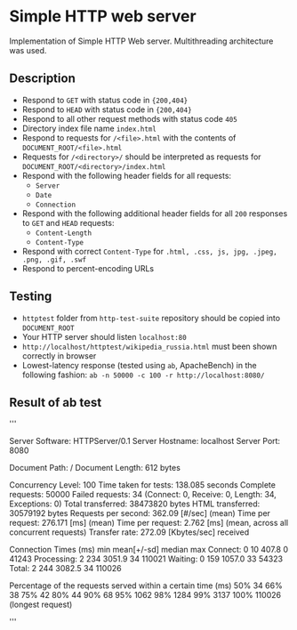 Simple HTTP web server
=====================

Implementation of Simple HTTP Web server. Multithreading architecture was used.

## Description ##

* Respond to `GET` with status code in `{200,404}`
* Respond to `HEAD` with status code in `{200,404}`
* Respond to all other request methods with status code `405`
* Directory index file name `index.html`
* Respond to requests for `/<file>.html` with the contents of `DOCUMENT_ROOT/<file>.html`
* Requests for `/<directory>/` should be interpreted as requests for `DOCUMENT_ROOT/<directory>/index.html`
* Respond with the following header fields for all requests:
  * `Server`
  * `Date`
  * `Connection`
* Respond with the following additional header fields for all `200` responses to `GET` and `HEAD` requests:
  * `Content-Length`
  * `Content-Type`
* Respond with correct `Content-Type` for `.html, .css, js, jpg, .jpeg, .png, .gif, .swf`
* Respond to percent-encoding URLs


## Testing ##

* `httptest` folder from `http-test-suite` repository should be copied into `DOCUMENT_ROOT`
* Your HTTP server should listen `localhost:80`
* `http://localhost/httptest/wikipedia_russia.html` must been shown correctly in browser
* Lowest-latency response (tested using `ab`, ApacheBench) in the following fashion: `ab -n 50000 -c 100 -r http://localhost:8080/`


## Result of ab test ##
'''

Server Software:        HTTPServer/0.1
Server Hostname:        localhost
Server Port:            8080

Document Path:          /
Document Length:        612 bytes

Concurrency Level:      100
Time taken for tests:   138.085 seconds
Complete requests:      50000
Failed requests:        34
   (Connect: 0, Receive: 0, Length: 34, Exceptions: 0)
Total transferred:      38473820 bytes
HTML transferred:       30579192 bytes
Requests per second:    362.09 [#/sec] (mean)
Time per request:       276.171 [ms] (mean)
Time per request:       2.762 [ms] (mean, across all concurrent requests)
Transfer rate:          272.09 [Kbytes/sec] received

Connection Times (ms)
              min  mean[+/-sd] median   max
Connect:        0   10 407.8      0   41243
Processing:     2  234 3051.9     34  110021
Waiting:        0  159 1057.0     33   54323
Total:          2  244 3082.5     34  110026

Percentage of the requests served within a certain time (ms)
  50%     34
  66%     38
  75%     42
  80%     44
  90%     68
  95%   1062
  98%   1284
  99%   3137
 100%  110026 (longest request)
 
'''

